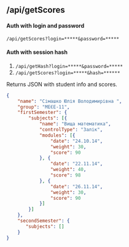 ## /api/getScores
#### Auth with login and password

`/api/getScores?login=*****&password=*****`

#### Auth with session hash

1. `/api/getHash?login=*****&password=*****`
2. `/api/getScores?login=*****&hash=******`

Returns JSON with student info and scores.

```json
{
    "name": "Сімашко Юлія Володимирівна ",
    "group": "МЕЄЕ-11",
    "firstSemester": {
        "subjects": [{
            "name": "Вища математика",
            "controlType": "Залік",
            "modules": [{
                "date": "24.10.14",
                "weight": 30,
                "score": 90
            }, {
                "date": "22.11.14",
                "weight": 40,
                "score": 98
            }, {
                "date": "26.11.14",
                "weight": 30,
                "score": 90
            }]
        }]
    },
    "secondSemester": {
       "subjects": []
    }
}
```
